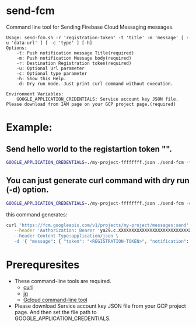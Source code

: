 # send-fcm
Command line tool for Sending Firebase Cloud Messaging messages.

```
Usage: send-fcm.sh -r 'registration-token' -t 'title' -m 'message' [ -u 'data-url' ] [ -c 'type' ] [-h]
Options:
    -t: Push notification message Title(required)
    -m: Push notification Message body(required)
    -r: Destination Registration token(required)
    -u: Optional Url parameter
    -c: Optional type parameter
    -h: Show this Help.
    -d: Dry run mode. Just print curl command without execution.

Environment Variables:
    GOOGLE_APPLICATION_CREDENTIALS: Service account key JSON file. Please download from IAM page on your GCP project page.(required)

```

# Example:
## Send hello world to the registartion token "<REGISTRATION-TOKEN>".
```bash
GOOGLE_APPLICATION_CREDENTIALS=./my-project-ffffffff.json ./send-fcm -t 'sample' -m 'hello world' -r '<REGISTRATION-TOKEN>' -u 'https://www.tech-vein.com/'
```
## You can just generate curl command with dry run (-d) option.
```bash
GOOGLE_APPLICATION_CREDENTIALS=./my-project-ffffffff.json ./send-fcm -d -t 'sample' -m 'hello world' -r '<REGISTRATION-TOKEN>' -u 'https://www.tech-vein.com/'
```

this command generates:
```bash
curl 'https://fcm.googleapis.com/v1/projects/my-project/messages:send' \
   --header 'Authorization: Bearer 'ya29.c.XXXXXXXXXXXXXXXXXXXXXXXXXXXXXXXXXX' \
   --header Content-Type:application/json \
   -d '{ "message": { "token": "<REGISTRATION-TOKEN>", "notification": { "title": "sample", "body": "hello world"},"android": {"priority": "high"}, "data":{"url": "https://www.tech-vein.com/", "type": ""}}}'
```

# Prerequresites
- These command-line tools are required.
  - [curl](https://curl.se/)
  - [jq](https://stedolan.github.io/jq/)
  - [Gcloud command-line tool](https://cloud.google.com/sdk/gcloud)
- Please download Service account key JSON file from your GCP project page. And then set the file path to GOOGLE_APPLICATION_CREDENTIALS.

